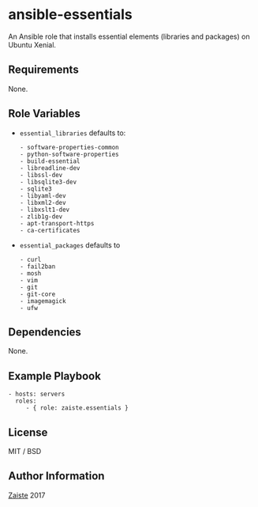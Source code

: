ansible-essentials
=========

An Ansible role that installs essential elements (libraries and packages) on Ubuntu Xenial.

Requirements
------------

None.

Role Variables
--------------

- `essential_libraries` defaults to:
  ```
  - software-properties-common
  - python-software-properties
  - build-essential
  - libreadline-dev
  - libssl-dev
  - libsqlite3-dev
  - sqlite3
  - libyaml-dev
  - libxml2-dev
  - libxslt1-dev
  - zlib1g-dev
  - apt-transport-https
  - ca-certificates
  ```

- `essential_packages` defaults to
  ```
  - curl
  - fail2ban
  - mosh
  - vim
  - git
  - git-core
  - imagemagick
  - ufw
  ```

Dependencies
------------

None.

Example Playbook
----------------

    - hosts: servers
      roles:
         - { role: zaiste.essentials }

License
-------

MIT / BSD

Author Information
------------------

[Zaiste](http://zaiste.net) 2017 
